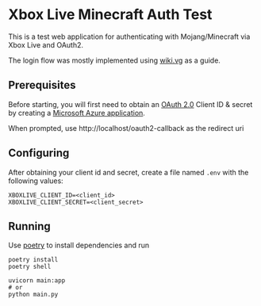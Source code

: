 # Xbox Live Minecraft Auth Test

This is a test web application for authenticating with Mojang/Minecraft via
Xbox Live and OAuth2.

The login flow was mostly implemented using [wiki.vg](https://wiki.vg/Microsoft_Authentication_Scheme) as a guide.

## Prerequisites
Before starting, you will first need to obtain an
[OAuth 2.0](https://docs.microsoft.com/en-us/azure/active-directory/develop/v2-oauth2-auth-code-flow)
Client ID & secret by creating a
[Microsoft Azure application](https://docs.microsoft.com/en-us/azure/active-directory/develop/quickstart-register-app). 

When prompted, use http://localhost/oauth2-callback as the redirect uri

## Configuring

After obtaining your client id and secret, create a file named `.env` with the following values:

```
XBOXLIVE_CLIENT_ID=<client_id>
XBOXLIVE_CLIENT_SECRET=<client_secret>
```

## Running

Use [poetry](https://python-poetry.org) to install dependencies and run

```shell
poetry install
poetry shell

uvicorn main:app
# or
python main.py
```

